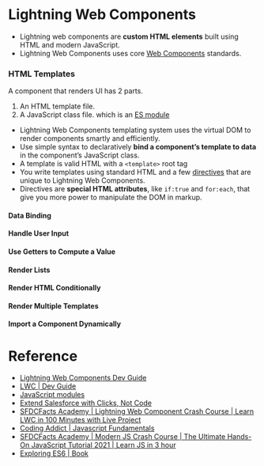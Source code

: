 # Lightning Web Components

- Lightning web components are **custom HTML elements** built using HTML and modern JavaScript.
- Lightning Web Components uses core [Web Components](https://github.com/WICG/webcomponents) standards.

### HTML Templates

A component that renders UI has 2 parts.

1. An HTML template file.
2. A JavaScript class file. which is an [ES module](https://lwc.dev/guide/es_modules)

- Lightning Web Components templating system uses the virtual DOM to render components smartly and efficiently.
- Use simple syntax to declaratively **bind a component’s template to data** in the component’s JavaScript class.
- A template is valid HTML with a `<template>` root tag
- You write templates using standard HTML and a few [directives](https://lwc.dev/guide/reference#html-template-directives) that are unique to Lightning Web Components.
- Directives are **special HTML attributes**, like `if:true` and `for:each`, that give you more power to manipulate the DOM in markup.

#### Data Binding

#### Handle User Input

#### Use Getters to Compute a Value

#### Render Lists

#### Render HTML Conditionally

#### Render Multiple Templates

#### Import a Component Dynamically


# Reference

- [Lightning Web Components Dev Guide](https://developer.salesforce.com/docs/component-library/documentation/en/lwc)
- [LWC | Dev Guide](https://lwc.dev/guide/introduction)
- [JavaScript modules](https://developer.mozilla.org/en-US/docs/Web/JavaScript/Guide/Modules)
- [Extend Salesforce with Clicks, Not Code](https://help.salesforce.com/s/articleView?id=sf.extend_click_intro.htm&type=5)
- [SFDCFacts Academy | Lightning Web Component Crash Course | Learn LWC in 100 Minutes with Live Project](https://www.youtube.com/watch?v=bLyAsIeDZtw)
- [Coding Addict | Javascript Fundamentals](https://www.youtube.com/watch?v=2Ji-clqUYnA)
- [SFDCFacts Academy | Modern JS Crash Course | The Ultimate Hands-On JavaScript Tutorial 2021 | Learn JS in 3 hour](https://www.youtube.com/watch?v=dY8li4JnoWQ)
- [Exploring ES6 | Book](https://exploringjs.com/es6.html)
